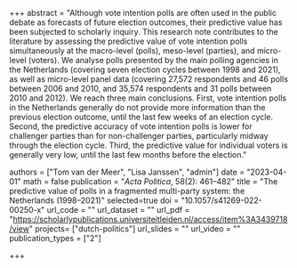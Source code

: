 +++
abstract = "Although vote intention polls are often used in the public debate as forecasts of future election outcomes, their predictive value has been subjected to scholarly inquiry. This research note contributes to the literature by assessing the predictive value of vote intention polls simultaneously at the macro-level (polls), meso-level (parties), and micro-level (voters). We analyse polls presented by the main polling agencies in the Netherlands (covering seven election cycles between 1998 and 2021), as well as micro-level panel data (covering 27,572 respondents and 46 polls between 2006 and 2010, and 35,574 respondents and 31 polls between 2010 and 2012). We reach three main conclusions. First, vote intention polls in the Netherlands generally do not provide more information than the previous election outcome, until the last few weeks of an election cycle. Second, the predictive accuracy of vote intention polls is lower for challenger parties than for non-challenger parties, particularly midway through the election cycle. Third, the predictive value for individual voters is generally very low, until the last few months before the election."

authors = ["Tom van der Meer", "Lisa Janssen", "admin"]
date = "2023-04-01"
math = false
publication = "*Acta Politica*, 58(2): 461–482"
title = "The predictive value of polls in a fragmented multi-party system: the Netherlands (1998–2021)"
selected=true
doi = "10.1057/s41269-022-00250-x"
url_code = ""
url_dataset = ""
url_pdf = "https://scholarlypublications.universiteitleiden.nl/access/item%3A3439718/view"
projects= ["dutch-politics"]
url_slides = ""
url_video = ""
publication_types = ["2"]

+++
